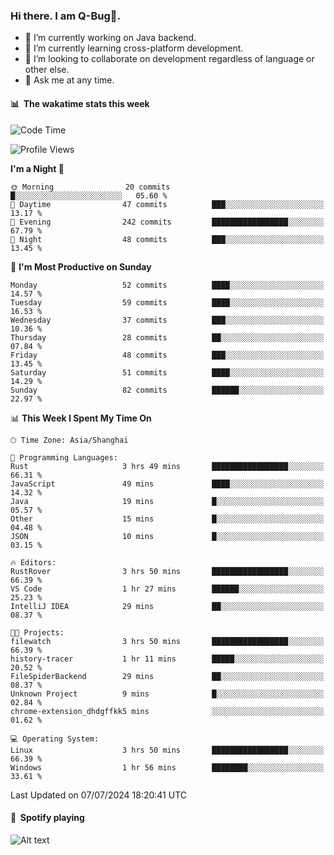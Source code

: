 ### Hi there. I am Q-Bug🐞.

- 🔭 I’m currently working on Java backend.
- 🌱 I’m currently learning cross-platform development.
- 👯 I’m looking to collaborate on development regardless of language or other else.
- 💬 Ask me at any time.

#### 📊 &nbsp;**The wakatime stats this week**  
<!--START_SECTION:waka-->
![Code Time](http://img.shields.io/badge/Code%20Time-160%20hrs%2054%20mins-blue)

![Profile Views](http://img.shields.io/badge/Profile%20Views-0-blue)

**I'm a Night 🦉** 

```text
🌞 Morning                20 commits          █░░░░░░░░░░░░░░░░░░░░░░░░   05.60 % 
🌆 Daytime                47 commits          ███░░░░░░░░░░░░░░░░░░░░░░   13.17 % 
🌃 Evening                242 commits         █████████████████░░░░░░░░   67.79 % 
🌙 Night                  48 commits          ███░░░░░░░░░░░░░░░░░░░░░░   13.45 % 
```
📅 **I'm Most Productive on Sunday** 

```text
Monday                   52 commits          ████░░░░░░░░░░░░░░░░░░░░░   14.57 % 
Tuesday                  59 commits          ████░░░░░░░░░░░░░░░░░░░░░   16.53 % 
Wednesday                37 commits          ███░░░░░░░░░░░░░░░░░░░░░░   10.36 % 
Thursday                 28 commits          ██░░░░░░░░░░░░░░░░░░░░░░░   07.84 % 
Friday                   48 commits          ███░░░░░░░░░░░░░░░░░░░░░░   13.45 % 
Saturday                 51 commits          ████░░░░░░░░░░░░░░░░░░░░░   14.29 % 
Sunday                   82 commits          ██████░░░░░░░░░░░░░░░░░░░   22.97 % 
```


📊 **This Week I Spent My Time On** 

```text
🕑︎ Time Zone: Asia/Shanghai

💬 Programming Languages: 
Rust                     3 hrs 49 mins       █████████████████░░░░░░░░   66.31 % 
JavaScript               49 mins             ████░░░░░░░░░░░░░░░░░░░░░   14.32 % 
Java                     19 mins             █░░░░░░░░░░░░░░░░░░░░░░░░   05.57 % 
Other                    15 mins             █░░░░░░░░░░░░░░░░░░░░░░░░   04.48 % 
JSON                     10 mins             █░░░░░░░░░░░░░░░░░░░░░░░░   03.15 % 

🔥 Editors: 
RustRover                3 hrs 50 mins       █████████████████░░░░░░░░   66.39 % 
VS Code                  1 hr 27 mins        ██████░░░░░░░░░░░░░░░░░░░   25.23 % 
IntelliJ IDEA            29 mins             ██░░░░░░░░░░░░░░░░░░░░░░░   08.37 % 

🐱‍💻 Projects: 
filewatch                3 hrs 50 mins       █████████████████░░░░░░░░   66.39 % 
history-tracer           1 hr 11 mins        █████░░░░░░░░░░░░░░░░░░░░   20.52 % 
FileSpiderBackend        29 mins             ██░░░░░░░░░░░░░░░░░░░░░░░   08.37 % 
Unknown Project          9 mins              █░░░░░░░░░░░░░░░░░░░░░░░░   02.84 % 
chrome-extension_dhdgffkk5 mins              ░░░░░░░░░░░░░░░░░░░░░░░░░   01.62 % 

💻 Operating System: 
Linux                    3 hrs 50 mins       █████████████████░░░░░░░░   66.39 % 
Windows                  1 hr 56 mins        ████████░░░░░░░░░░░░░░░░░   33.61 % 
```


 Last Updated on 07/07/2024 18:20:41 UTC
<!--END_SECTION:waka-->

#### 🎵 &nbsp;**Spotify playing**  
![Alt text](https://spotify-recently-played-readme.vercel.app/api?user=e5y1o4x7kdt9kf2blu4wvmb4s&unique={true|1|on|yes})
